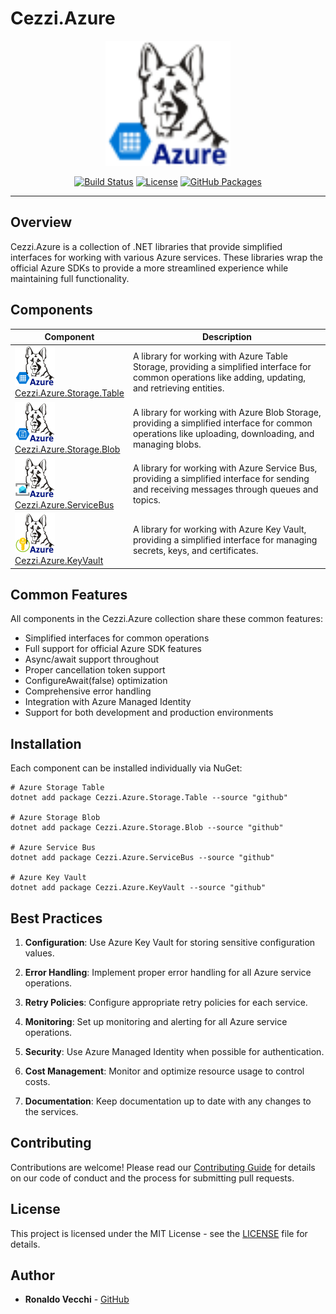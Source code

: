 # Cezzi.Azure

<p align="center">
  <img src="https://raw.githubusercontent.com/mtnvencenzo/cezzis-core/main/Cezzi.Azure/Cezzi.Azure.Storage.Table/src/Cezzi.Azure.Storage.Table/.pack/cezzi-azure-storage-table.png" alt="Cezzi.Azure" width="200" />
</p>

<p align="center">
  <a href="https://github.com/mtnvencenzo/cezzis-core/actions"><img src="https://github.com/mtnvencenzo/cezzis-core/actions/workflows/cezzi-applications-cicd.yaml/badge.svg" alt="Build Status"></a>
  <a href="https://opensource.org/licenses/MIT"><img src="https://img.shields.io/badge/license-MIT-blue.svg" alt="License"></a>
  <a href="https://github.com/mtnvencenzo/cezzis-core/pkgs/nuget"><img src="https://img.shields.io/badge/GitHub%20Packages-Cezzi-blue?logo=github" alt="GitHub Packages"></a>
</p>

---

## Overview

Cezzi.Azure is a collection of .NET libraries that provide simplified interfaces for working with various Azure services. These libraries wrap the official Azure SDKs to provide a more streamlined experience while maintaining full functionality.

## Components

| Component | Description |
|-----------|-------------|
| [![Cezzi.Azure.Storage.Table](https://raw.githubusercontent.com/mtnvencenzo/cezzis-core/main/Cezzi.Azure/Cezzi.Azure.Storage.Table/src/Cezzi.Azure.Storage.Table/.pack/cezzi-azure-storage-table.png)](Cezzi.Azure.Storage.Table/readme.md)<br>[Cezzi.Azure.Storage.Table](Cezzi.Azure.Storage.Table/readme.md) | A library for working with Azure Table Storage, providing a simplified interface for common operations like adding, updating, and retrieving entities. |
| [![Cezzi.Azure.Storage.Blob](https://raw.githubusercontent.com/mtnvencenzo/cezzis-core/main/Cezzi.Azure/Cezzi.Azure.Storage.Blob/src/Cezzi.Azure.Storage.Blob/.pack/cezzi-azure-storage-blob.png)](Cezzi.Azure.Storage.Blob/readme.md)<br>[Cezzi.Azure.Storage.Blob](Cezzi.Azure.Storage.Blob/readme.md) | A library for working with Azure Blob Storage, providing a simplified interface for common operations like uploading, downloading, and managing blobs. |
| [![Cezzi.Azure.ServiceBus](https://raw.githubusercontent.com/mtnvencenzo/cezzis-core/main/Cezzi.Azure/Cezzi.Azure.ServiceBus/src/Cezzi.Azure.ServiceBus/.pack/cezzi-azure-servicebus.png)](Cezzi.Azure.ServiceBus/readme.md)<br>[Cezzi.Azure.ServiceBus](Cezzi.Azure.ServiceBus/readme.md) | A library for working with Azure Service Bus, providing a simplified interface for sending and receiving messages through queues and topics. |
| [![Cezzi.Azure.KeyVault](https://raw.githubusercontent.com/mtnvencenzo/cezzis-core/main/Cezzi.Azure/Cezzi.Azure.KeyVault/src/Cezzi.Azure.KeyVault/.pack/cezzi-azure-keyvault.png)](Cezzi.Azure.KeyVault/readme.md)<br>[Cezzi.Azure.KeyVault](Cezzi.Azure.KeyVault/readme.md) | A library for working with Azure Key Vault, providing a simplified interface for managing secrets, keys, and certificates. |

## Common Features

All components in the Cezzi.Azure collection share these common features:

- Simplified interfaces for common operations
- Full support for official Azure SDK features
- Async/await support throughout
- Proper cancellation token support
- ConfigureAwait(false) optimization
- Comprehensive error handling
- Integration with Azure Managed Identity
- Support for both development and production environments

## Installation

Each component can be installed individually via NuGet:

```shell
# Azure Storage Table
dotnet add package Cezzi.Azure.Storage.Table --source "github"

# Azure Storage Blob
dotnet add package Cezzi.Azure.Storage.Blob --source "github"

# Azure Service Bus
dotnet add package Cezzi.Azure.ServiceBus --source "github"

# Azure Key Vault
dotnet add package Cezzi.Azure.KeyVault --source "github"
```

## Best Practices

1. **Configuration**: Use Azure Key Vault for storing sensitive configuration values.

2. **Error Handling**: Implement proper error handling for all Azure service operations.

3. **Retry Policies**: Configure appropriate retry policies for each service.

4. **Monitoring**: Set up monitoring and alerting for all Azure service operations.

5. **Security**: Use Azure Managed Identity when possible for authentication.

6. **Cost Management**: Monitor and optimize resource usage to control costs.

7. **Documentation**: Keep documentation up to date with any changes to the services.

## Contributing

Contributions are welcome! Please read our [Contributing Guide](../../CONTRIBUTING.md) for details on our code of conduct and the process for submitting pull requests.

## License

This project is licensed under the MIT License - see the [LICENSE](../../LICENSE) file for details.

## Author

- **Ronaldo Vecchi** - [GitHub](https://github.com/mtnvencenzo)
